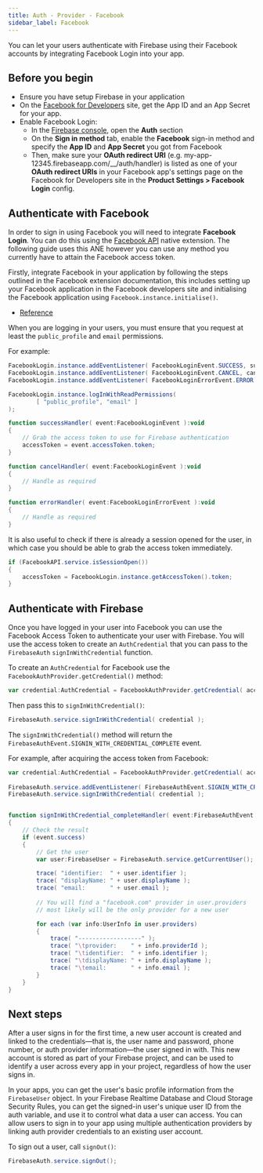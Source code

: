 ```yaml
---
title: Auth - Provider - Facebook
sidebar_label: Facebook
---
```


You can let your users authenticate with Firebase using their Facebook accounts by integrating Facebook Login into your app.

## Before you begin

- Ensure you have setup Firebase in your application
- On the [Facebook for Developers](https://developers.facebook.com/) site, get the App ID and an App Secret for your app. 
- Enable Facebook Login: 
  - In the [Firebase console](https://console.firebase.google.com/?authuser=0), open the **Auth** section
  - On the **Sign in method** tab, enable the **Facebook** sign-in method and specify the **App ID** and **App Secret** you got from Facebook
  - Then, make sure your **OAuth redirect URI** (e.g. my-app-12345.firebaseapp.com/__/auth/handler) is listed as one of your **OAuth redirect URIs** in your Facebook app's settings page on the Facebook for Developers site in the **Product Settings > Facebook Login** config.



## Authenticate with Facebook

In order to sign in using Facebook you will need to integrate **Facebook Login**. You can do this using the [Facebook API](https://airnativeextensions.com/extension/com.distriqt.FacebookAPI) native extension. The following guide uses this ANE however you can use any method you currently have to attain the Facebook access token.


Firstly, integrate Facebook in your application by following the steps outlined in the Facebook extension documentation, this includes setting up your Facebook application in the Facebook developers site and initialising the Facebook application using `Facebook.instance.initialise()`. 

- [Reference](/docs/facebookapi/core/overview)

When you are logging in your users, you must ensure that you request at least the `public_profile` and `email` permissions. 

For example:

```actionscript
FacebookLogin.instance.addEventListener( FacebookLoginEvent.SUCCESS, successHandler );
FacebookLogin.instance.addEventListener( FacebookLoginEvent.CANCEL, cancelHandler );
FacebookLogin.instance.addEventListener( FacebookLoginErrorEvent.ERROR, errorHandler );

FacebookLogin.instance.logInWithReadPermissions(
        [ "public_profile", "email" ]
);

function successHandler( event:FacebookLoginEvent ):void
{
    // Grab the access token to use for Firebase authentication
    accessToken = event.accessToken.token;
}

function cancelHandler( event:FacebookLoginEvent ):void
{
    // Handle as required
}

function errorHandler( event:FacebookLoginErrorEvent ):void
{
    // Handle as required
}
```				


It is also useful to check if there is already a session opened for the user, in which case you should be able to grab the access token immediately.

```actionscript
if (FacebookAPI.service.isSessionOpen())
{
    accessToken = FacebookLogin.instance.getAccessToken().token;
}
```




## Authenticate with Firebase

Once you have logged in your user into Facebook you can use the Facebook Access Token to authenticate your user with Firebase. You will use the access token to create an `AuthCredential` that you can pass to the `FirebaseAuth` `signInWithCredential` function.

To create an `AuthCredential` for Facebook use the `FacebookAuthProvider.getCredential()` method:

```actionscript
var credential:AuthCredential = FacebookAuthProvider.getCredential( accessToken ); 
```

Then pass this to `signInWithCredential()`:

```actionscript
FirebaseAuth.service.signInWithCredential( credential );
```

The `signInWithCredential()` method will return the `FirebaseAuthEvent.SIGNIN_WITH_CREDENTIAL_COMPLETE` event.

For example, after acquiring the access token from Facebook:

```actionscript
var credential:AuthCredential = FacebookAuthProvider.getCredential( accessToken );
			
FirebaseAuth.service.addEventListener( FirebaseAuthEvent.SIGNIN_WITH_CREDENTIAL_COMPLETE, signInWithCredential_completeHandler );
FirebaseAuth.service.signInWithCredential( credential );


function signInWithCredential_completeHandler( event:FirebaseAuthEvent ):void 
{
    // Check the result
    if (event.success)
    {
        // Get the user
        var user:FirebaseUser = FirebaseAuth.service.getCurrentUser();

        trace( "identifier:  " + user.identifier );
        trace( "displayName: " + user.displayName );
        trace( "email:       " + user.email );
        
        // You will find a "facebook.com" provider in user.providers 
        // most likely will be the only provider for a new user

        for each (var info:UserInfo in user.providers)
        {
            trace( "------------------" );
            trace( "\tprovider:    " + info.providerId );
            trace( "\tidentifier:  " + info.identifier );
            trace( "\tdisplayName: " + info.displayName );
            trace( "\temail:       " + info.email );
        }
    }
}
```


## Next steps

After a user signs in for the first time, a new user account is created and linked to the credentials—that is, the user name and password, phone number, or auth provider information—the user signed in with. This new account is stored as part of your Firebase project, and can be used to identify a user across every app in your project, regardless of how the user signs in.

In your apps, you can get the user's basic profile information from the `FirebaseUser` object. 
In your Firebase Realtime Database and Cloud Storage Security Rules, you can get the signed-in 
user's unique user ID from the auth variable, and use it to control what data a user can access.
You can allow users to sign in to your app using multiple authentication providers by linking 
auth provider credentials to an existing user account.

To sign out a user, call `signOut()`:

```actionscript
FirebaseAuth.service.signOut();
```